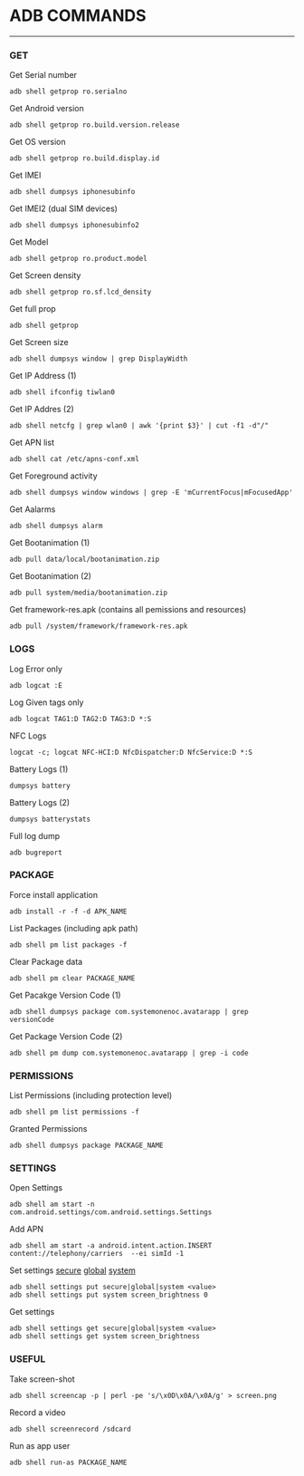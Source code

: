 #  ADB COMMANDS 
----
### GET
Get Serial number
```
adb shell getprop ro.serialno
```
Get Android version
```
adb shell getprop ro.build.version.release
``````
Get OS version
```
adb shell getprop ro.build.display.id
``````
Get IMEI
```
adb shell dumpsys iphonesubinfo
```
Get IMEI2 (dual SIM devices)
```
adb shell dumpsys iphonesubinfo2
```
Get Model
```
adb shell getprop ro.product.model
```
Get Screen density
```
adb shell getprop ro.sf.lcd_density
```
Get full prop
```
adb shell getprop
```
Get Screen size
```
adb shell dumpsys window | grep DisplayWidth
```
Get IP Address (1)
```
adb shell ifconfig tiwlan0
```
Get IP Addres (2)
```
adb shell netcfg | grep wlan0 | awk '{print $3}' | cut -f1 -d"/"
```
Get APN list
```
adb shell cat /etc/apns-conf.xml
```
Get Foreground activity
```
adb shell dumpsys window windows | grep -E 'mCurrentFocus|mFocusedApp'
```
Get Aalarms
```
adb shell dumpsys alarm
```
Get Bootanimation (1)
```
adb pull data/local/bootanimation.zip
```
Get Bootanimation (2)
```
adb pull system/media/bootanimation.zip
```
Get framework-res.apk (contains all pemissions and resources)
```
adb pull /system/framework/framework-res.apk
```
### LOGS
Log Error only
```
adb logcat :E
```
Log Given tags only
```
adb logcat TAG1:D TAG2:D TAG3:D *:S
```
NFC Logs
```
logcat -c; logcat NFC-HCI:D NfcDispatcher:D NfcService:D *:S
```
Battery Logs (1)
```
dumpsys battery
```
Battery Logs (2)
```
dumpsys batterystats
```
Full log dump
```
adb bugreport 
```
### PACKAGE
Force install application
```
adb install -r -f -d APK_NAME
```
List Packages (including apk path)
```
adb shell pm list packages -f
```
Clear Package data
```
adb shell pm clear PACKAGE_NAME
```
Get Pacakge Version Code (1)
```
adb shell dumpsys package com.systemonenoc.avatarapp | grep versionCode
```
Get Package Version Code (2)
```
adb shell pm dump com.systemonenoc.avatarapp | grep -i code
```
### PERMISSIONS
List Permissions (including protection level)
```
adb shell pm list permissions -f
```
Granted Permissions
```
adb shell dumpsys package PACKAGE_NAME
```
### SETTINGS

Open Settings
```
adb shell am start -n com.android.settings/com.android.settings.Settings
```
Add APN
```
adb shell am start -a android.intent.action.INSERT  content://telephony/carriers  --ei simId -1
```
Set settings
[secure](https://developer.android.com/reference/android/provider/Settings.Secure.html) [global](https://developer.android.com/reference/android/provider/Settings.Global.html) [system](https://developer.android.com/reference/android/provider/Settings.System.html)
```
adb shell settings put secure|global|system <value>
adb shell settings put system screen_brightness 0 
```
Get settings
```
adb shell settings get secure|global|system <value>
adb shell settings get system screen_brightness
```
### USEFUL
Take screen-shot
```
adb shell screencap -p | perl -pe 's/\x0D\x0A/\x0A/g' > screen.png
```
Record a video
```
adb shell screenrecord /sdcard
```
Run as app user
```
adb shell run-as PACKAGE_NAME
```

